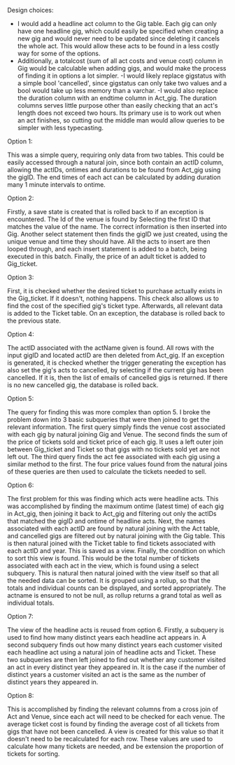Design choices:

- I would add a headline act column to the Gig table. Each gig can only have one headline gig, which could easily be specified when creating a new gig and would never need to be updated since deleting it cancels the whole act. This would allow these acts to be found in a less costly way for some of the options.
- Additionally, a totalcost (sum of all act costs and venue cost) column in Gig would be calculable when adding gigs, and would make the process of finding it in options a lot simpler.
-I would likely replace gigstatus with a simple bool 'cancelled', since gigstatus can only take two values and a bool would take up less memory than a varchar.
-I would also replace the duration column with an endtime column in Act_gig. The duration columns serves little purpose other than easily checking that an act's length does not exceed two hours. Its primary use is to work out when an act finishes, so cutting out the middle man would allow queries to be simpler with less typecasting.


Option 1:

This was a simple query, requiring only data from two tables. This could be easily accessed through a natural join, since both contain an actID column, allowing the actIDs, ontimes and durations to be found from Act_gig using the gigID. The end times of each act can be calculated by adding duration many 1 minute intervals to ontime.

Option 2:

Firstly, a save state is created that is rolled back to if an exception is encountered.
The Id of the venue is found by Selecting the first ID that matches the value of the name.
The correct information is then inserted into Gig. Another select statement then finds the gigID we just created, using the unique venue and time they should have.
All the acts to insert are then looped through, and each insert statement is added to a batch, being executed in this batch.
Finally, the price of an adult ticket is added to Gig_ticket.

Option 3:

First, it is checked whether the desired ticket to purchase actually exists in the Gig_ticket. If it doesn't, nothing happens. This check also allows us to find the cost of the specified gig's ticket type. Afterwards, all relevant data is added to the Ticket table. On an exception, the database is rolled back to the previous state.

Option 4:

The actID associated with the actName given is found. All rows with the input gigID and located actID are then deleted from Act_gig. If an exception is generated, it is checked whether the trigger generating the exception has also set the gig's acts to cancelled, by selecting if the current gig has been cancelled. If it is, then the list of emails of cancelled gigs is returned. If there is no new cancelled gig, the database is rolled back.

Option 5:

The query for finding this was more complex than option 5. I broke the problem down into 3 basic subqueries that were then joined to get the relevant information. The first query simply finds the venue cost associated with each gig by natural joining Gig and Venue. The second finds the sum of the price of tickets sold and ticket price of each gig. It uses a left outer join between Gig_ticket and Ticket so that gigs with no tickets sold yet are not left out. The third query finds the act fee associated with each gig using a similar method to the first. The four price values found from the natural joins of these queries are then used to calculate the tickets needed to sell.

Option 6:

The first problem for this was finding which acts were headline acts. This was accomplished by finding the maximum ontime (latest time) of each gig in Act_gig, then joining it back to Act_gig and filtering out only the actIDs that matched the gigID and ontime of headline acts.
Next, the names associated with each actID are found by natural joining with the Act table, and cancelled gigs are filtered out by natural joining with the Gig table. This is then natural joined with the Ticket table to find tickets associated with each actID and year. This is saved as a view.
Finally, the condition on which to sort this view is found. This would be the total number of tickets associated with each act in the view, which is found using a select subquery. This is natural then natural joined with the view itself so that all the needed data can be sorted. It is grouped using a rollup, so that the totals and individual counts can be displayed, and sorted appropriately. The actname is ensured to not be null, as rollup returns a grand total as well as individual totals.

Option 7:

The view of the headline acts is reused from option 6.
Firstly, a subquery is used to find how many distinct years each headline act appears in.
A second subquery finds out how many distinct years each customer visited each headline act using a natural join of headline acts and Ticket.
These two subqueries are then left joined to find out whether any customer visited an act in every distinct year they appeared in. It is the case if the number of distinct years a customer visited an act is the same as the number of distinct years they appeared in.

Option 8:

This is accomplished by finding the relevant columns from a cross join of Act and Venue, since each act will need to be checked for each venue.
The average ticket cost is found by finding the average cost of all tickets from gigs that have not been cancelled. A view is created for this value so that it doesn't need to be recalculated for each row.
These values are used to calculate how many tickets are needed, and be extension the proportion of tickets for sorting.
